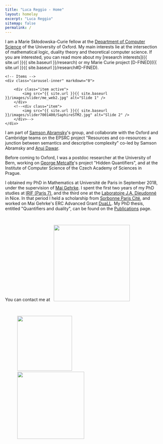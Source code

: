 ```yaml
---
title: "Luca Reggio - Home"
layout: homelay
excerpt: "Luca Reggio"
sitemap: false
permalink: /
---
```


I am a Marie Skłodowska-Curie fellow at the [Department of Computer Science](http://www.cs.ox.ac.uk/) of the University of Oxford. My main interests lie at the intersection of mathematical logic, duality theory and theoretical computer science. If you are interested, you can read more about my [research interests]({{ site.url }}{{ site.baseurl }}/research) or my Marie Curie project [D-FINED]({{ site.url }}{{ site.baseurl }}/research#D-FINED).



<div markdown="0" id="carousel" class="carousel slide" data-ride="carousel" data-interval="5000" data-pause="hover" >
    <!-- Menu -->
    <!--<ol class="carousel-indicators">
        <li data-target="#carousel" data-slide-to="0" class="active"></li>
        <li data-target="#carousel" data-slide-to="1"></li>
        <li data-target="#carousel" data-slide-to="2"></li>
        <li data-target="#carousel" data-slide-to="3"></li>
        <li data-target="#carousel" data-slide-to="4"></li>
        <li data-target="#carousel" data-slide-to="5"></li>
        <li data-target="#carousel" data-slide-to="6"></li>
    </ol>-->

    <!-- Items -->
    <div class="carousel-inner" markdown="0">

        <div class="item active">
            <img src="{{ site.url }}{{ site.baseurl }}/images/slider/me_web2.jpg" alt="Slide 1" />
        </div>
        <!--<div class="item">
            <img src="{{ site.url }}{{ site.baseurl }}/images/slider7001400/SaphireSTM2.jpg" alt="Slide 2" />
        </div>-->
    </div>
  <!--<a class="left carousel-control" href="#carousel" role="button" data-slide="prev">
    <span class="glyphicon glyphicon-chevron-left" aria-hidden="true"></span>
    <span class="sr-only">Previous</span>
  </a>
  <a class="right carousel-control" href="#carousel" role="button" data-slide="next">
    <span class="glyphicon glyphicon-chevron-right" aria-hidden="true"></span>
    <span class="sr-only">Next</span>
  </a>-->
</div>

I am part of [Samson Abramsky](https://www.cs.ox.ac.uk/people/samson.abramsky/)'s group, and collaborate with the Oxford and Cambridge teams on the EPSRC project "Resources and co-resources: a junction between semantics and descriptive complexity" co-led by Samson Abramsky and [Anuj Dawar](https://www.cl.cam.ac.uk/~ad260/).

Before coming to Oxford, I was a postdoc researcher at the University of Bern, working on [George Metcalfe](https://www.math.unibe.ch/about_us/personen/prof_dr_metcalfe_george/index_eng.html)'s project "Hidden Quantifiers", and at the Institute of Computer Science of the Czech Academy of Sciences in Prague.

I obtained my PhD in Mathematics at Université de Paris in September 2018, under the supervision of [Mai Gehrke](https://math.unice.fr/~mgehrke/). I spent the first two years of my PhD studies at [IRIF (Paris 7)](https://www.irif.fr/en/index), and the third one at the [Laboratoire J.A. Dieudonné](https://math.unice.fr/) in Nice. In that period I held a scholarship from [Sorbonne Paris Cité](http://www.sorbonne-paris-cite.fr/en), and worked on Mai Gehrke's ERC Advanced Grant [DuaLL](https://www.irif.fr/~mgehrke/DuaLL.htm). My PhD thesis, entitled "Quantifiers and duality", can be found on the [Publications](publications) page.

<br>

<p>You can contact me at &nbsp; 
  <img src="{{ site.url }}{{ site.baseurl }}/images/email-address.jpg" style="width: 250px"></p>

<!--To this end, we develop novel spectroscopic-imaging scanning tunneling microscopy (SI-STM) tools to visualize the relevant quantum mechanical degrees of freedom. We want to be able to build the perfect instruments to answer the  scientific questions we deem most important (see [Research](research)).

We are located at Leiden University, the birthplace of superconductivity and home to Kamerlingh Onnes, Lorentz, Huygens, Einstein, de Sitter, and others (see e.g. [the wall of signatures from Ehrenfest lecturers](https://www.lorentz.leidenuniv.nl/history/colloquium/muur_heel.html)). We exchange ideas and work with our neighbors from [Quantum Matter & Optics](http://www.physics.leidenuniv.nl/qo-home), as well as with the colleagues from our [world-class theory section](https://www.lorentz.leidenuniv.nl).

 **We are  looking for passionate new PhD students, Postdocs, and Master students to join the team** [(more info)]({{ site.url }}{{ site.baseurl }}/vacancies) **!**-->


<!--We are grateful for funding from Leiden University, [NWO](www.nwo.nl) ([Vidi talent scheme](http://www.nwo.nl/en/research-and-results/programmes/Talent+Scheme) and the [Frontiers in Nanoscience program](https://www.universiteitleiden.nl/en/research/research-projects/science/frontiers-of-nanoscience-nanofront)), and from an [ERC starting grant](https://erc.europa.eu/funding/starting-grants).-->

<br>

<figure class="fourth">
  <img src="{{ site.url }}{{ site.baseurl }}/images/logopic/Logo_Oxford.gif" style="width: 180px"> &nbsp; &nbsp; &nbsp;
  <img src="{{ site.url }}{{ site.baseurl }}/images/logopic/Logo_EC.jpg" style="width: 220px">
</figure>
